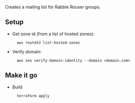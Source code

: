 Creates a mailing list for Rabble Rouser groups.

## Setup

* Get zone id (from a list of hosted zones):

        aws route53 list-hosted-zones

* Verify domain:

        aws ses verify-domain-identity --domain <domain.com>

## Make it go

* Build

        terraform apply

